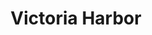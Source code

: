 ---
title: Victoria Harbor
tags: john
image: src/files/john/Victoria_Harbor_2000.jpg
imageBase: Victoria_Harbor
alt: A junk boat sailing through Victoria Harbor, skyscrapers and residential buildings in the background.
width: 2000
height: 1332
imageDate: August 2010
location: Hong Kong SAR
camera: Canon IXUS 860 IS
metaDescription: A junk boat sailing through Victoria Harbor, skyscrapers and residential buildings in the background.
---